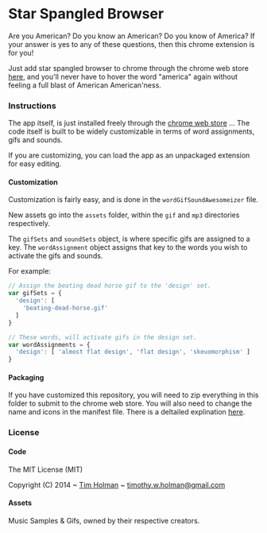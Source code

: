 # Star Spangled Browser

Are you American? Do you know an American? Do you know of America?
If your answer is yes to any of these questions, then this chrome extension is for you!

Just add star spangled browser to chrome through the chrome web store [here](https://chrome.google.com/webstore/detail/star-spangled-browser/nmhhaohjnbippbdhfemgeiooacflcphi), and you'll never have to hover the word "america" again without feeling a full blast of American American'ness.
 
### Instructions

The app itself, is just installed freely through the [chrome web store](https://chrome.google.com/webstore/detail/star-spangled-browser/nmhhaohjnbippbdhfemgeiooacflcphi) ... The code itself is built to be widely customizable in terms of word assignments, gifs and sounds.

If you are customizing, you can load the app as an unpackaged extension for easy editing.

#### Customization

Customization is fairly easy, and is done in the `wordGifSoundAwesomeizer` file.

New assets go into the `assets` folder, within the `gif` and `mp3` directories respectively.

The `gifSets` and `soundSets` object, is where specific gifs are assigned to a key. The `wordAssignment` object assigns that key to the words you wish to activate the gifs and sounds.

For example:

```javascript
// Assign the beating dead horse gif to the 'design' set.
var gifSets = {
  'design': [
    'beating-dead-horse.gif'
  ]
}

// These words, will activate gifs in the design set.
var wordAssignments = {
  'design': [ 'almost flat design', 'flat design', 'skeuomorphism' ]
}
```

#### Packaging

If you have customized this repository, you will need to zip everything in this folder to submit to the chrome web store.
You will also need to change the name and icons in the manifest file. There is a deltailed explination [here](https://developer.chrome.com/webstore/publish).

### License

#### Code

The MIT License (MIT)

Copyright (C) 2014 ~ [Tim Holman](http://tholman.com) ~ timothy.w.holman@gmail.com

#### Assets

Music Samples & Gifs, owned by their respective creators.